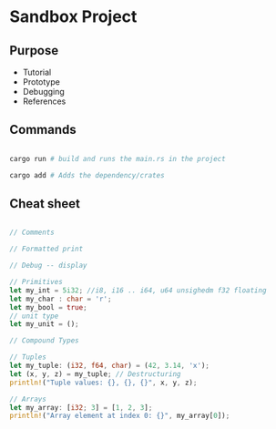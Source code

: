 # Sandbox Project

## Purpose
- Tutorial
- Prototype
- Debugging
- References

## Commands
```bash

cargo run # build and runs the main.rs in the project

cargo add # Adds the dependency/crates
```

## Cheat sheet
```rust

// Comments

// Formatted print

// Debug -- display

// Primitives
let my_int = 5i32; //i8, i16 .. i64, u64 unsighedm f32 floating
let my_char : char = 'r';
let my_bool = true;
// unit type
let my_unit = ();

// Compound Types

// Tuples
let my_tuple: (i32, f64, char) = (42, 3.14, 'x');
let (x, y, z) = my_tuple; // Destructuring
println!("Tuple values: {}, {}, {}", x, y, z);

// Arrays
let my_array: [i32; 3] = [1, 2, 3];
println!("Array element at index 0: {}", my_array[0]);



```
